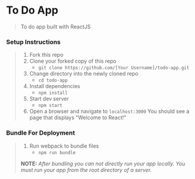 # To Do App

> To do app built with ReactJS

### Setup Instructions

> 1. Fork this repo
> 1. Clone your forked copy of this repo
>    - `git clone https://github.com/[Your Username]/todo-app.git`
> 1. Change directory into the newly cloned repo
>    - `cd todo-app`
> 1. Install dependencies
>    - `npm install`
> 1. Start dev server
>    - `npm start`
> 1. Open a browser and navigate to `localhost:3000` You should see a page that displays "Welcome to React!"

### Bundle For Deployment

> 1. Run webpack to bundle files
>    - `npm run bundle`
>
> **NOTE:** *After bundling you can not directly run your app locally. You must run your app from the root directory of a server.*
